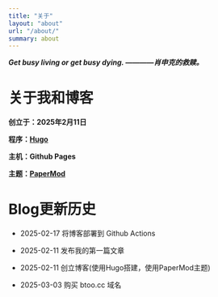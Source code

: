 ```yaml
---
title: "关于"
layout: "about"
url: "/about/"
summary: about
---
```






***Get busy living or get busy dying. ————肖申克的救赎。***


  # 关于我和博客

  **创立于：2025年2月11日**

  **程序：[Hugo](https://github.com/gohugoio/hugo)**

  **主机：Github Pages**

  **主题：[PaperMod](https://github.com/adityatelange/hugo-PaperMod)**

  

  # Blog更新历史


  * 2025-02-17 将博客部署到 Github Actions

  * 2025-02-11 发布我的第一篇文章

  * 2025-02-11 创立博客(使用Hugo搭建，使用PaperMod主题)

  * 2025-03-03 购买 btoo.cc 域名